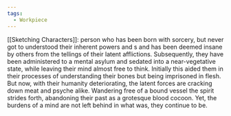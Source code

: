 ```yaml
---
tags:
  - Workpiece
---
```

[[Sketching Characters]]: 
person who has been born with sorcery, but never got to understood their inherent powers and s and has been deemed insane by others from the tellings of their latent afflictions.
Subsequently, they have been administered to a mental asylum and sedated into a near-vegetative state, while leaving their mind almost free to think. 
Initially this aided them in their processes of understanding their bones but being imprisoned in flesh.
But now, with their humanity deteriorating, the latent forces are cracking down meat and psyche alike. Wandering free of a bound vessel the spirit strides forth, abandoning their past as a grotesque blood cocoon. Yet, the burdens of a mind are not left behind in what was, they continue to be. 